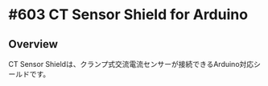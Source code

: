 # #603 CT Sensor Shield for Arduino

## Overview
CT Sensor Shieldは、クランプ式交流電流センサーが接続できるArduino対応シールドです。
